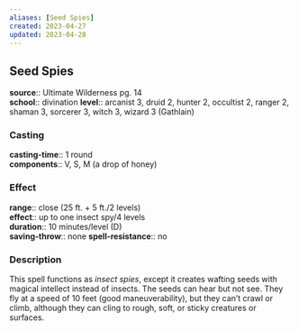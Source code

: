 ```yaml
---
aliases: [Seed Spies]
created: 2023-04-27
updated: 2023-04-28
---
```


## Seed Spies

**source**:: Ultimate Wilderness pg. 14  
**school**:: divination
**level**:: arcanist 3, druid 2, hunter 2, occultist 2, ranger 2, shaman 3, sorcerer 3, witch 3, wizard 3 (Gathlain)

### Casting

**casting-time**:: 1 round  
**components**:: V, S, M (a drop of honey)

### Effect

**range**:: close (25 ft. + 5 ft./2 levels)  
**effect**:: up to one insect spy/4 levels  
**duration**:: 10 minutes/level (D)  
**saving-throw**:: none
**spell-resistance**:: no

### Description

This spell functions as *insect spies*, except it creates wafting seeds with magical intellect instead of insects. The seeds can hear but not see. They fly at a speed of 10 feet (good maneuverability), but they can’t crawl or climb, although they can cling to rough, soft, or sticky creatures or surfaces.

